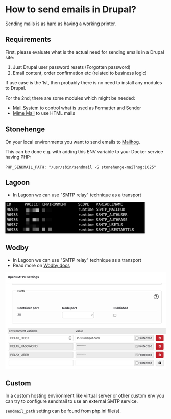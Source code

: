# How to send emails in Drupal?

Sending mails is as hard as having a working printer.

## Requirements

First, please evaluate what is the actual need for sending emails in a Drupal site:

1. Just Drupal user password resets (Forgotten password)
2. Email content, order confirmation etc (related to business logic)

If use case is the 1st, then probably there is no need to install any modules to Drupal.

For the 2nd; there are some modules which might be needed:

- [Mail System](https://www.drupal.org/project/mailsystem) to control what is used as Formatter and Sender
- [Mime Mail](https://www.drupal.org/project/mimemail) to use HTML mails

## Stonehenge

On your local environments you want to send emails to [Mailhog](https://mailhog.docker.so).

This can be done e.g. with adding this ENV variable to your Docker service having PHP:

```
PHP_SENDMAIL_PATH: "/usr/sbin/sendmail -S stonehenge-mailhog:1025"
```

## Lagoon

- In Lagoon we can use "SMTP relay" technique as a transport

![Lagoon SMTP settings](../media/lagoon_smtp.png)

## Wodby

- In Lagoon we can use "SMTP relay" technique as a transport
- Read more on [Wodby docs](https://wodby.com/docs/1.0/infrastructure/mail-delivery/)

![Wodby SMTP settings](../media/wodby_smtp.png)

## Custom

In a custom hosting environment like virtual server or other custom env you can try to
configure sendmail to use an external SMTP service.

`sendmail_path` setting can be found from php.ini file(s).

